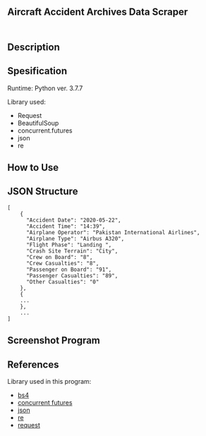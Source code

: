 <h2>
  <br>
  Aircraft Accident Archives Data Scraper
  <br>
  <br>
</h2>

## Description


## Spesification

Runtime: Python ver. 3.7.7

Library used:
- Request
- BeautifulSoup
- concurrent.futures
- json
- re

## How to Use

## JSON Structure

```
[
    {
      "Accident Date": "2020-05-22",
      "Accident Time": "14:39",
      "Airplane Operator": "Pakistan International Airlines",
      "Airplane Type": "Airbus A320",
      "Flight Phase": "Landing ",
      "Crash Site Terrain": "City",
      "Crew on Board": "8",
      "Crew Casualties": "8",
      "Passenger on Board": "91",
      "Passenger Casualties": "89",
      "Other Casualties": "0"
    },
    {
    ...
    },
    ...
]
```
## Screenshot Program

## References

Library used in this program:
- [bs4](https://www.crummy.com/software/BeautifulSoup/)
- [concurrent futures](https://docs.python.org/3/library/concurrent.futures.html)
- [json](https://docs.python.org/3/library/json.html)
- [re](https://docs.python.org/3/library/re.html)
- [request](https://docs.python.org/3/library/urllib.request.html)
